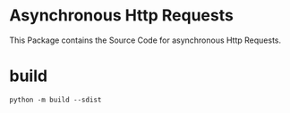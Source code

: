 # Asynchronous Http Requests

This Package contains the Source Code for asynchronous Http Requests.

# build 

    python -m build --sdist




